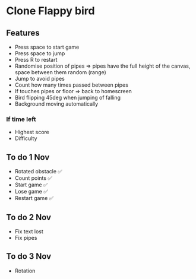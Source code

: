 # Clone Flappy bird

## Features

- Press space to start game
- Press space to jump
- Press R to restart
- Randomise position of pipes => pipes have the full height of the canvas, space between them random (range)
- Jump to avoid pipes
- Count how many times passed between pipes
- If touches pipes or floor => back to homescreen
- Bird flipping 45deg when jumping of falling
- Background moving automatically

### If time left

- Highest score
- Difficulty

## To do 1 Nov

- Rotated obstacle ✅
- Count points ✅
- Start game ✅
- Lose game ✅
- Restart game ✅

## To do 2 Nov

- Fix text lost
- Fix pipes

## To do 3 Nov

- Rotation